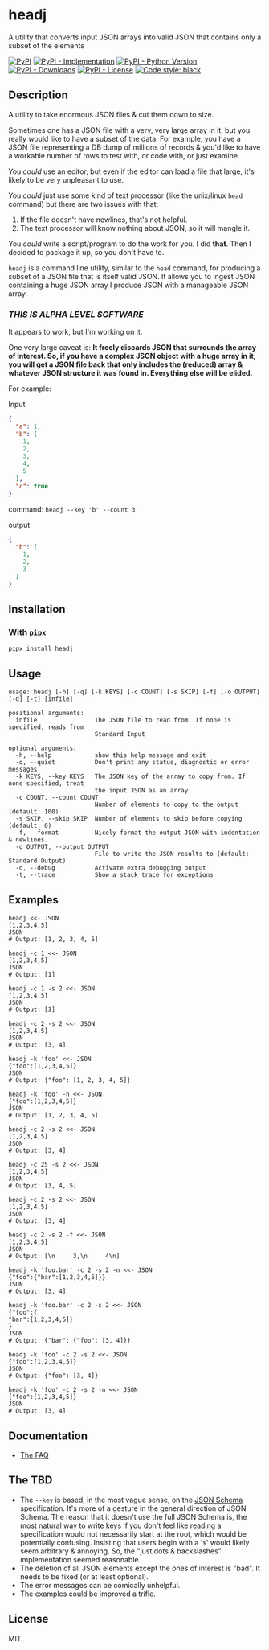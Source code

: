 # headj

A utility that converts input JSON arrays into valid JSON that contains only a subset of the elements

[![PyPI](https://img.shields.io/pypi/v/headj?style=flat-square)](https://pypi.org/project/headj)
[![PyPI - Implementation](https://img.shields.io/pypi/implementation/headj?style=flat-square)](https://pypi.org/project/headj)
[![PyPI - Python Version](https://img.shields.io/pypi/pyversions/headj?style=flat-square)](https://pypi.org/project/headj)
[![PyPI - Downloads](https://img.shields.io/pypi/dm/headj?style=flat-square)](https://pypistats.org/packages/headj)
[![PyPI - License](https://img.shields.io/pypi/l/headj?style=flat-square)](https://opensource.org/licenses/MIT)
[![Code style: black](https://img.shields.io/badge/code%20style-black-000000.svg)](https://github.com/psf/black)

## Description

A utility to take enormous JSON files & cut them down to size.

Sometimes one has a JSON file with a very, very large array in it, but you really would like to have a
subset of the data. For example, you have a JSON file representing a DB dump of millions of records &
you'd like to have a workable number of rows to test with, or code with, or just examine.

You _could_ use an editor, but even if the editor can load a file that large, it's likely to be very
unpleasant to use.

You _could_ just use some kind of text processor (like the unix/linux `head` command)
but there are two issues with that:

1. If the file doesn't have newlines, that's not helpful.
2. The text processor will know nothing about JSON, so it will mangle it.

You _could_ write a script/program to do the work for you. I did **that**. Then I decided to package it up, so
you don't have to.

`headj` is a command line utility, similar to the `head` command, for producing a subset of a JSON file that is
itself valid JSON. It allows you to ingest JSON containing a huge JSON array I produce JSON with a manageable JSON
array.

### _THIS IS ALPHA LEVEL SOFTWARE_

It appears to work, but I'm working on it.

One very large caveat is: **It freely discards JSON that surrounds the array of interest. So, if you have
a complex JSON object with a huge array in it, you will get a JSON file back that only includes the
(reduced) array & whatever JSON structure it was found in. Everything else will be elided.**

For example:

Input

```json
{
  "a": 1,
  "b": [
    1,
    2,
    3,
    4,
    5
  ],
  "c": true
}
```

command: `headj --key 'b' --count 3`

output

```json
{
  "b": [
    1,
    2,
    3
  ]
}
```

## Installation

### With `pipx`

```shell
pipx install headj
```

## Usage

```
usage: headj [-h] [-q] [-k KEYS] [-c COUNT] [-s SKIP] [-f] [-o OUTPUT] [-d] [-t] [infile]

positional arguments:
  infile                The JSON file to read from. If none is specified, reads from
                        Standard Input

optional arguments:
  -h, --help            show this help message and exit
  -q, --quiet           Don't print any status, diagnostic or error messages
  -k KEYS, --key KEYS   The JSON key of the array to copy from. If none specified, treat
                        the input JSON as an array.
  -c COUNT, --count COUNT
                        Number of elements to copy to the output (default: 100)
  -s SKIP, --skip SKIP  Number of elements to skip before copying (default: 0)
  -f, --format          Nicely format the output JSON with indentation & newlines.
  -o OUTPUT, --output OUTPUT
                        File to write the JSON results to (default: Standard Output)
  -d, --debug           Activate extra debugging output
  -t, --trace           Show a stack trace for exceptions

```

## Examples

```shell
headj <<- JSON
[1,2,3,4,5]
JSON
# Output: [1, 2, 3, 4, 5]

headj -c 1 <<- JSON
[1,2,3,4,5]
JSON
# Output: [1]

headj -c 1 -s 2 <<- JSON
[1,2,3,4,5]
JSON
# Output: [3]

headj -c 2 -s 2 <<- JSON
[1,2,3,4,5]
JSON
# Output: [3, 4]

headj -k 'foo' <<- JSON
{"foo":[1,2,3,4,5]}
JSON
# Output: {"foo": [1, 2, 3, 4, 5]}

headj -k 'foo' -n <<- JSON
{"foo":[1,2,3,4,5]}
JSON
# Output: [1, 2, 3, 4, 5]

headj -c 2 -s 2 <<- JSON
[1,2,3,4,5]
JSON
# Output: [3, 4]

headj -c 25 -s 2 <<- JSON
[1,2,3,4,5]
JSON
# Output: [3, 4, 5]

headj -c 2 -s 2 <<- JSON
[1,2,3,4,5]
JSON
# Output: [3, 4]

headj -c 2 -s 2 -f <<- JSON
[1,2,3,4,5]
JSON
# Output: [\n     3,\n     4\n]

headj -k 'foo.bar' -c 2 -s 2 -n <<- JSON
{"foo":{"bar":[1,2,3,4,5]}}
JSON
# Output: [3, 4]

headj -k 'foo.bar' -c 2 -s 2 <<- JSON
{"foo":{
"bar":[1,2,3,4,5]}
}
JSON
# Output: {"bar": {"foo": [3, 4]}}

headj -k 'foo' -c 2 -s 2 <<- JSON
{"foo":[1,2,3,4,5]}
JSON
# Output: {"foo": [3, 4]}

headj -k 'foo' -c 2 -s 2 -n <<- JSON
{"foo":[1,2,3,4,5]}
JSON
# Output: [3, 4]

```

## Documentation

* [The FAQ](https://github.com/evanjpw/headj-rs/blob/main/doc/faq.md)

## The TBD

* The `--key` is based, in the most vague sense, on the [JSON Schema](https://json-schema.org) specification.
  It's more of a gesture in the general direction of JSON Schema. The reason that it doesn't use the full
  JSON Schema is, the most natural way to write keys if you don't feel like reading a specification would
  not necessarily start at the root, which would be potentially confusing. Insisting that users begin
  with a '`$`' would likely seem arbitrary & annoying. So, the "just dots & backslashes" implementation seemed
  reasonable.
* The deletion of all JSON elements except the ones of interest is "bad". It needs to be fixed (or at least optional).
* The error messages can be comically unhelpful.
* The examples could be improved a trifle.

## License

MIT
